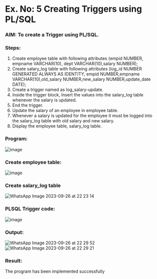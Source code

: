 # Ex. No: 5 Creating Triggers using PL/SQL

### AIM: To create a Trigger using PL/SQL.

### Steps:
1. Create employee table with following attributes (empid NUMBER, empname VARCHAR(10), dept VARCHAR(10),salary NUMBER);
2. Create salary_log table with following attributes (log_id NUMBER GENERATED ALWAYS AS IDENTITY, empid NUMBER,empname VARCHAR(10),old_salary NUMBER,new_salary NUMBER,update_date DATE);
3. Create a trigger named as log_salary-update.
4. Inside the trigger block, Insert the values into the salary_log table whenever the salary is updated.
5. End the trigger.
6. Update the salary of an employee in employee table.
7. Whenever a salary is updated for the employee it must be logged into the salary_log table with old salary and new salary.
8. Display the employee table, salary_log table.

### Program:
![image](https://github.com/Dineshkarthick27/Ex-No-5-Creating-Triggers-using-PL-SQL/assets/120552008/f15db684-604a-46f2-a9a8-49d0b047a8fe)
### Create employee table:
![image](https://github.com/Dineshkarthick27/Ex-No-5-Creating-Triggers-using-PL-SQL/assets/120552008/1dc14288-3b5c-43c2-bbf3-b58273c46a49)
### Create salary_log table
![WhatsApp Image 2023-09-26 at 22 23 14](https://github.com/DhanushPalani/Ex-No-5-Creating-Triggers-using-PL-SQL/assets/121594640/86466cf5-53f7-4063-9ccc-e364e7072d5e)
### PLSQL Trigger code:
![image](https://github.com/Dineshkarthick27/Ex-No-5-Creating-Triggers-using-PL-SQL/assets/120552008/ee257c7a-2e0c-435a-8614-5a007ce171d9)
### Output:
![WhatsApp Image 2023-09-26 at 22 29 52](https://github.com/DhanushPalani/Ex-No-5-Creating-Triggers-using-PL-SQL/assets/121594640/98d6405f-b231-485b-b7c5-38e605977906)
![WhatsApp Image 2023-09-26 at 22 29 21](https://github.com/DhanushPalani/Ex-No-5-Creating-Triggers-using-PL-SQL/assets/121594640/c1caabb7-a19c-44b3-9343-e135eafc4d07)

### Result:
 The program has been implemented successfully
